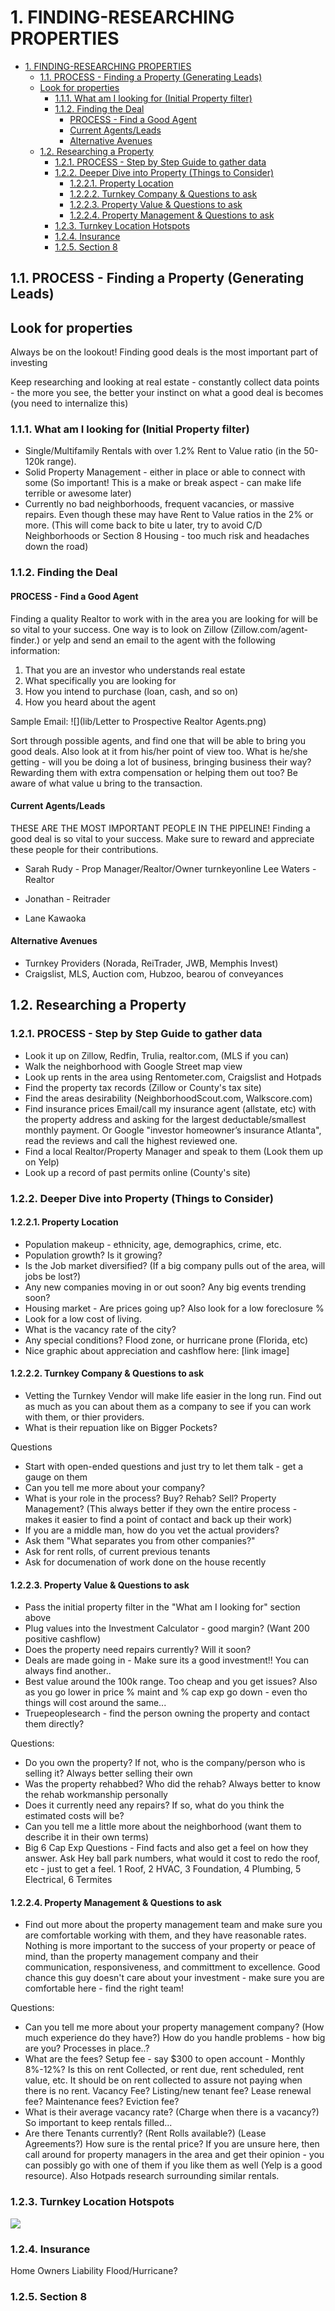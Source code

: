 # 1. FINDING-RESEARCHING PROPERTIES

<!-- TOC -->

- [1. FINDING-RESEARCHING PROPERTIES](#1-finding-researching-properties)
  - [1.1. PROCESS - Finding a Property (Generating Leads)](#11-process---finding-a-property-generating-leads)
  - [Look for properties](#look-for-properties)
    - [1.1.1. What am I looking for (Initial Property filter)](#111-what-am-i-looking-for-initial-property-filter)
    - [1.1.2. Finding the Deal](#112-finding-the-deal)
      - [PROCESS - Find a Good Agent](#process---find-a-good-agent)
      - [Current Agents/Leads](#current-agentsleads)
      - [Alternative Avenues](#alternative-avenues)
  - [1.2. Researching a Property](#12-researching-a-property)
    - [1.2.1. PROCESS - Step by Step Guide to gather data](#121-process---step-by-step-guide-to-gather-data)
    - [1.2.2. Deeper Dive into Property (Things to Consider)](#122-deeper-dive-into-property-things-to-consider)
      - [1.2.2.1. Property Location](#1221-property-location)
      - [1.2.2.2. Turnkey Company & Questions to ask](#1222-turnkey-company--questions-to-ask)
      - [1.2.2.3. Property Value & Questions to ask](#1223-property-value--questions-to-ask)
      - [1.2.2.4. Property Management & Questions to ask](#1224-property-management--questions-to-ask)
    - [1.2.3. Turnkey Location Hotspots](#123-turnkey-location-hotspots)
    - [1.2.4. Insurance](#124-insurance)
    - [1.2.5. Section 8](#125-section-8)

<!-- /TOC -->

## 1.1. PROCESS - Finding a Property (Generating Leads)

## Look for properties

Always be on the lookout! Finding good deals is the most important part of investing

Keep researching and looking at real estate - constantly collect data points - the more you see, the better your instinct on what a good deal is becomes (you need to internalize this)

### 1.1.1. What am I looking for (Initial Property filter)

- Single/Multifamily Rentals with over 1.2% Rent to Value ratio (in the 50-120k range).
- Solid Property Management - either in place or able to connect with some (So important! This is a make or break aspect - can make life terrible or awesome later)
- Currently no bad neighborhoods, frequent vacancies, or massive repairs. Even though these may have Rent to Value ratios in the 2% or more. (This will come back to bite u later, try to avoid C/D Neighborhoods or Section 8 Housing - too much risk and headaches down the road)

### 1.1.2. Finding the Deal

#### PROCESS - Find a Good Agent

Finding a quality Realtor to work with in the area you are looking for will be so vital to your success. One way is to look on Zillow (Zillow.com/agent-finder.) or yelp and send an email to the agent with the following information:

1. That you are an investor who understands real estate
2. What specifically you are looking for
3. How you intend to purchase (loan, cash, and so on)
4. How you heard about the agent

Sample Email:
![](lib/Letter to Prospective Realtor Agents.png)

Sort through possible agents, and find one that will be able to bring you good deals. Also look at it from his/her point of view too. What is he/she getting - will you be doing a lot of business, bringing business their way? Rewarding them with extra compensation or helping them out too? Be aware of what value u bring to the transaction.

#### Current Agents/Leads

THESE ARE THE MOST IMPORTANT PEOPLE IN THE PIPELINE! Finding a good deal is so vital to your success. Make sure to reward and appreciate these people for their contributions.

- Sarah Rudy - Prop Manager/Realtor/Owner turnkeyonline
  Lee Waters - Realtor

- Jonathan - Reitrader

- Lane Kawaoka

#### Alternative Avenues

- Turnkey Providers (Norada, ReiTrader, JWB, Memphis Invest)
- Craigslist, MLS, Auction com, Hubzoo, bearou of conveyances

## 1.2. Researching a Property

### 1.2.1. PROCESS - Step by Step Guide to gather data

- Look it up on Zillow, Redfin, Trulia, realtor.com, (MLS if you can)
- Walk the neighborhood with Google Street map view
- Look up rents in the area using Rentometer.com, Craigslist and Hotpads
- Find the property tax records (Zillow or County's tax site)
- Find the areas desirability (NeighborhoodScout.com, Walkscore.com)
- Find insurance prices Email/call my insurance agent (allstate, etc) with the property address and asking for the largest deductable/smallest monthly payment. Or Google "investor homeowner’s insurance Atlanta", read the reviews and call the highest reviewed one.
- Find a local Realtor/Property Manager and speak to them (Look them up on Yelp)
- Look up a record of past permits online (County's site)

### 1.2.2. Deeper Dive into Property (Things to Consider)

#### 1.2.2.1. Property Location

- Population makeup - ethnicity, age, demographics, crime, etc.
- Population growth? Is it growing?
- Is the Job market diversified? (If a big company pulls out of the area, will jobs be lost?)
- Any new companies moving in or out soon? Any big events trending soon?
- Housing market - Are prices going up? Also look for a low foreclosure %
- Look for a low cost of living.
- What is the vacancy rate of the city?
- Any special conditions? Flood zone, or hurricane prone (Florida, etc)
- Nice graphic about appreciation and cashflow here: [link image]

#### 1.2.2.2. Turnkey Company & Questions to ask

- Vetting the Turnkey Vendor will make life easier in the long run. Find out as much as you can about them as a company to see if you can work with them, or thier providers.
- What is their repuation like on Bigger Pockets?

Questions

- Start with open-ended questions and just try to let them talk - get a gauge on them
- Can you tell me more about your company?
- What is your role in the process? Buy? Rehab? Sell? Property Management? (This always better if they own the entire process - makes it easier to find a point of contact and back up their work)
- If you are a middle man, how do you vet the actual providers?
- Ask them "What separates you from other companies?"
- Ask for rent rolls, of current previous tenants
- Ask for documenation of work done on the house recently

#### 1.2.2.3. Property Value & Questions to ask

- Pass the initial property filter in the "What am I looking for" section above
- Plug values into the Investment Calculator - good margin? (Want 200 positive cashflow)
- Does the property need repairs currently? Will it soon?
- Deals are made going in - Make sure its a good investment!! You can always find another..
- Best value around the 100k range. Too cheap and you get issues? Also as you go lower in price % maint and % cap exp go down - even tho things will cost around the same...
- Truepeoplesearch - find the person owning the property and contact them directly?

Questions:

- Do you own the property? If not, who is the company/person who is selling it? Always better selling their own
- Was the property rehabbed? Who did the rehab? Always better to know the rehab workmanship personally
- Does it currently need any repairs? If so, what do you think the estimated costs will be?
- Can you tell me a little more about the neighborhood (want them to describe it in their own terms)
- Big 6 Cap Exp Questions - Find facts and also get a feel on how they answer. Ask Hey ball park numbers, what would it cost to redo the roof, etc - just to get a feel. 1 Roof, 2 HVAC, 3 Foundation, 4 Plumbing, 5 Electrical, 6 Termites

#### 1.2.2.4. Property Management & Questions to ask

- Find out more about the property management team and make sure you are comfortable working with them, and they have reasonable rates. Nothing is more important to the success of your property or peace of mind, than the property management company and their communication, responsiveness, and committment to excellence. Good chance this guy doesn't care about your investment - make sure you are comfortable here - find the right team!

Questions:

- Can you tell me more about your property management company? (How much experience do they have?) How do you handle problems - how big are you? Processes in place..?
- What are the fees? Setup fee - say $300 to open account - Monthly 8%-12%? Is this on rent Collected, or rent due, rent scheduled, rent value, etc. It should be on rent collected to assure not paying when there is no rent. Vacancy Fee? Listing/new tenant fee? Lease renewal fee? Maintenance fees? Eviction fee?
- What is their average vacancy rate? (Charge when there is a vacancy?) So important to keep rentals filled...
- Are there Tenants currently? (Rent Rolls available?) (Lease Agreements?) How sure is the rental price? If you are unsure here, then call around for property managers in the area and get their opinion - you can possibly go with one of them if you like them as well (Yelp is a good resource). Also Hotpads research surrounding similar rentals.

### 1.2.3. Turnkey Location Hotspots

![](lib/Turnkey-heat-map-8-16.jpg)

### 1.2.4. Insurance

Home Owners
Liability
Flood/Hurricane?

### 1.2.5. Section 8
